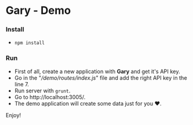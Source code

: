 
# Gary - Demo

### Install

 - `npm install`

### Run

 - First of all, create a new application with **Gary** and get it's API key.
 - Go in the "*/demo/routes/index.js*" file and add the right API key in the line 7.
 - Run server with `grunt`.
 - Go to http://localhost:3005/.
 - The demo application will create some data just for you ♥.

Enjoy!